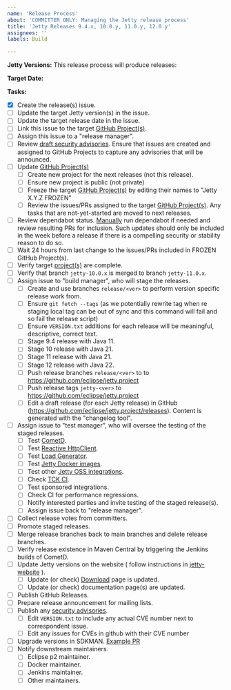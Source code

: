 ```yaml
---
name: 'Release Process'
about: 'COMMITTER ONLY: Managing the Jetty release process'
title: 'Jetty Releases 9.4.x, 10.0.y, 11.0.y, 12.0.y'
assignees: ''
labels: Build

---
```


**Jetty Versions:**
This release process will produce releases:

**Target Date:**

**Tasks:**
- [x] Create the release(s) issue.
- [ ] Update the target Jetty version(s) in the issue.  
- [ ] Update the target release date in the issue.
- [ ] Link this issue to the target [GitHub Project(s)](https://github.com/eclipse/jetty.project/projects).
- [ ] Assign this issue to a "release manager".
- [ ] Review [draft security advisories](https://github.com/eclipse/jetty.project/security/advisories). Ensure that issues are created and assigned to GitHub Projects to capture any advisories that will be announced.
- [ ] Update [GitHub Project(s)](https://github.com/eclipse/jetty.project/projects)
  + [ ] Create new project for the next releases (not this release).
  + [ ] Ensure new project is public (not private)
  + [ ] Freeze the target [GitHub Project(s)](https://github.com/eclipse/jetty.project/projects) by editing their names to "Jetty X.Y.Z FROZEN"
  + [ ] Review the issues/PRs assigned to the target [GitHub Project(s)](https://github.com/eclipse/jetty.project/projects).  Any tasks that are not-yet-started are moved to next releases.
- [ ] Review dependabot status. [Manually](https://github.com/eclipse/jetty.project/network/updates) run dependabot if needed and review resulting PRs for inclusion.
      Such updates should only be included in the week before a release if there is a compelling security or stability reason to do so.
- [ ] Wait 24 hours from last change to the issues/PRs included in FROZEN GitHub Project(s).
- [ ] Verify target [project(s)](https://github.com/eclipse/jetty.project/projects) are complete.
- [ ] Verify that branch `jetty-10.0.x` is merged to branch `jetty-11.0.x`.
- [ ] Assign issue to "build manager", who will stage the releases.
  + [ ] Create and use branches `release/<ver>` to perform version specific release work from.
  + [ ] Ensure `git fetch --tags` (as we potentially rewrite tag when re staging local tag can be out of sync and this command will fail and so fail the release script)
  + [ ] Ensure `VERSION.txt` additions for each release will be meaningful, descriptive, correct text.
  + [ ] Stage 9.4 release with Java 11.
  + [ ] Stage 10 release with Java 21.
  + [ ] Stage 11 release with Java 21.
  + [ ] Stage 12 release with Java 22. 
  + [ ] Push release branches `release/<ver>` to to https://github.com/eclipse/jetty.project
  + [ ] Push release tags `jetty-<ver>` to https://github.com/eclipse/jetty.project
  + [ ] Edit a draft release (for each Jetty release) in GitHub (https://github.com/eclipse/jetty.project/releases). Content is generated with the "changelog tool".
- [ ] Assign issue to "test manager", who will oversee the testing of the staged releases.
  + [ ] Test [CometD](https://github.com/cometd/cometd).
  + [ ] Test [Reactive HttpClient](https://github.com/jetty-project/jetty-reactive-httpclient).
  + [ ] Test [Load Generator](https://github.com/jetty-project/jetty-load-generator).
  + [ ] Test [Jetty Docker images](https://github.com/eclipse/jetty.docker).
  + [ ] Test other [Jetty OSS integrations](https://jenkins.webtide.net/job/external_oss).
  + [ ] Check [TCK CI](https://jenkins.webtide.net/job/tck).
  + [ ] Test sponsored integrations.
  + [ ] Check CI for performance regressions.
  + [ ] Notify interested parties and invite testing of the staged release(s).
  + [ ] Assign issue back to "release manager".
- [ ] Collect release votes from committers.
- [ ] Promote staged releases.
- [ ] Merge release branches back to main branches and delete release branches.
- [ ] Verify release existence in Maven Central by triggering the Jenkins builds of CometD.
- [ ] Update Jetty versions on the website ( follow instructions in [jetty-website](https://github.com/eclipse/jetty-website/blob/master/README.md) ).
  + [ ] Update (or check) [Download](https://jetty.org/download.html) page is updated.
  + [ ] Update (or check) documentation page(s) are updated.
- [ ] Publish GitHub Releases.
- [ ] Prepare release announcement for mailing lists.
- [ ] Publish any [security advisories](https://github.com/eclipse/jetty.project/security/advisories).
  + [ ] Edit `VERSION.txt` to include any actual CVE number next to correspondent issue.
  + [ ] Edit any issues for CVEs in github with their CVE number
- [ ] Upgrade versions in SDKMAN. [Example PR](https://github.com/sdkman/sdkman-db-migrations/pull/711)
- [ ] Notify downstream maintainers.
  + [ ] Eclipse p2 maintainer.
  + [ ] Docker maintainer.
  + [ ] Jenkins maintainer.
  + [ ] Other maintainers.
